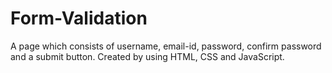# Form-Validation
A page which consists of username, email-id, password, confirm password and a submit button.
Created by using HTML, CSS and JavaScript.
